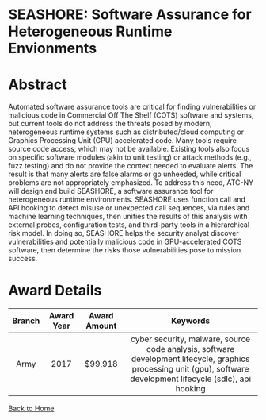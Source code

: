
SEASHORE: Software Assurance for Heterogeneous Runtime Envionments
==================================================================

# Abstract


Automated software assurance tools are critical for finding vulnerabilities or malicious code in Commercial Off The Shelf (COTS) software and systems, but current tools do not address the threats posed by modern, heterogeneous runtime systems such as distributed/cloud computing or Graphics Processing Unit (GPU) accelerated code. Many tools require source code access, which may not be available. Existing tools also focus on specific software modules (akin to unit testing) or attack methods (e.g., fuzz testing) and do not provide the context needed to evaluate alerts. The result is that many alerts are false alarms or go unheeded, while critical problems are not appropriately emphasized. To address this need, ATC-NY will design and build SEASHORE, a software assurance tool for heterogeneous runtime environments. SEASHORE uses function call and API hooking to detect misuse or unexpected call sequences, via rules and machine learning techniques, then unifies the results of this analysis with external probes, configuration tests, and third-party tools in a hierarchical risk model. In doing so, SEASHORE helps the security analyst discover vulnerabilities and potentially malicious code in GPU-accelerated COTS software, then determine the risks those vulnerabilities pose to mission success.  

# Award Details

|Branch|Award Year|Award Amount|Keywords|
| :---: | :---: | :---: | :---: |
|Army|2017|$99,918|cyber security, malware, source code analysis, software development lifecycle, graphics processing unit (gpu), software development lifecycle (sdlc), api hooking|
  
  


[Back to Home](https://github.com/chrischow/dod_sbir_awards#997)